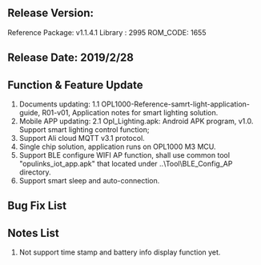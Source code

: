 ﻿## Release Version:
Reference Package: v1.1.4.1
Library : 2995
ROM_CODE: 1655 

## Release Date: 2019/2/28

## Function & Feature Update 
1. Documents updating:
    1.1 OPL1000-Reference-samrt-light-application-guide, R01-v01, Application notes for smart lighting solution.
2. Mobile APP  updating:
   2.1 Opl_Lighting.apk: Android APK program, v1.0. Support smart lighting control function;    
3. Support Ali cloud MQTT v3.1 protocol.
4. Single chip solution, application runs on OPL1000 M3 MCU. 
5. Support  BLE configure WIFI AP function, shall use common tool "opulinks_iot_app.apk" that located under ..\Tool\BLE_Config_AP directory.
6. Support smart sleep and auto-connection.

## Bug Fix List 


## Notes List 
1. Not support time stamp and battery info display function yet. 


